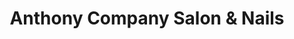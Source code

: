---
title: "Anthony Company Salon & Nails"
url: /remerton/anthony-company-salon-and-nails/
shop: beauty
---